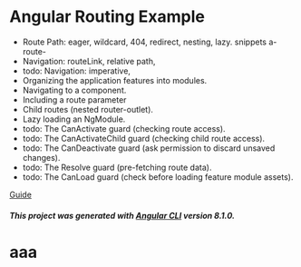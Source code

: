 # Angular Routing Example

* Route Path: eager, wildcard, 404, redirect, nesting, lazy. snippets a-route-
* Navigation: routeLink, relative path, 
* todo: Navigation: imperative, 
* Organizing the application features into modules.
* Navigating to a component.
* Including a route parameter
* Child routes (nested router-outlet).
* Lazy loading an NgModule.
* todo: The CanActivate guard (checking route access).
* todo: The CanActivateChild guard (checking child route access).
* todo: The CanDeactivate guard (ask permission to discard unsaved changes).
* todo: The Resolve guard (pre-fetching route data).
* todo: The CanLoad guard (check before loading feature module assets).

[Guide](https://angular.io/guide/router)

##### This project was generated with [Angular CLI](https://github.com/angular/angular-cli) version 8.1.0.


<h1>aaa</h1>
